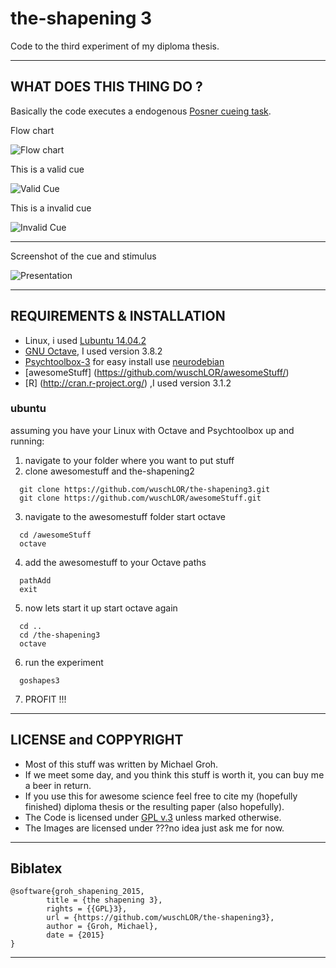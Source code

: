 # the-shapening 3

Code to the third experiment of my diploma thesis.

----------------------------------------------------------------------------
## WHAT DOES THIS THING DO ?

Basically the code executes a endogenous [Posner cueing task](https://en.wikipedia.org/wiki/Posner_cueing_task). 
  
Flow chart

![Flow chart](./readme/flow.png)
 
This is a valid cue
 
![Valid Cue](./readme/valid.png)
 
This is a invalid cue
 
![Invalid Cue](./readme/invalid.png)
 
 ----------------------------------------------------------------------------
 
Screenshot of the cue and stimulus
 
![Presentation](./readme/screen.png)
 
----------------------------------------------------------------------------
## REQUIREMENTS & INSTALLATION

* Linux, i used [Lubuntu 14.04.2](http://lubuntu.net/)
* [GNU Octave](https://www.gnu.org/software/octave/), I used version 3.8.2
* [Psychtoolbox-3]( https://psychtoolbox-3.github.io/overview/) for easy install use [neurodebian](http://neuro.debian.net/)
* [awesomeStuff] (https://github.com/wuschLOR/awesomeStuff/) 
* [R] (http://cran.r-project.org/) ,I used version 3.1.2

### ubuntu

assuming you have your Linux with Octave and Psychtoolbox up and running:

1. navigate to your folder where you want to put stuff
2. clone awesomestuff and the-shapening2

```
  git clone https://github.com/wuschLOR/the-shapening3.git
  git clone https://github.com/wuschLOR/awesomeStuff.git
```

3. navigate to the awesomestuff folder start octave

```
  cd /awesomeStuff
  octave
```

4. add the awesomestuff to your Octave paths

```
  pathAdd
  exit
```

5. now lets start it up start octave again

```
  cd ..
  cd /the-shapening3
  octave
```

6. run the experiment

```
  goshapes3
```

7. PROFIT !!!

----------------------------------------------------------------------------
## LICENSE and COPPYRIGHT

* Most of this stuff was written by Michael Groh.
* If we meet some day, and you think this stuff is worth it, you can buy me a beer in return.
* If you use this for awesome science feel free to cite my (hopefully finished) diploma thesis or the resulting paper (also hopefully). 
* The Code is licensed under [GPL v.3](./LICENSE) unless marked otherwise. 
* The Images are licensed under ???no idea just ask me for now.

----------------------------------------------------------------------------
## Biblatex

```
@software{groh_shapening_2015,
        title = {the shapening 3},
        rights = {{GPL}3},
        url = {https://github.com/wuschLOR/the-shapening3},
        author = {Groh, Michael},
        date = {2015}
}
```

----------------------------------------------------------------------------
